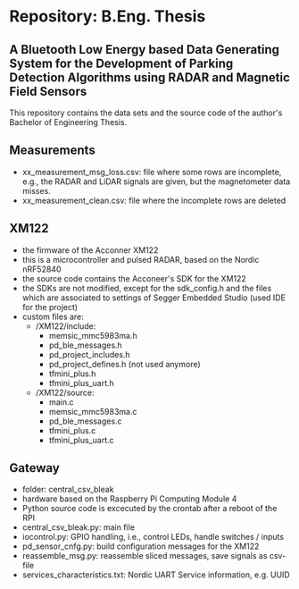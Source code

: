 # Repository: B.Eng. Thesis

## A Bluetooth Low Energy based Data Generating System for the Development of Parking Detection Algorithms using RADAR and Magnetic Field Sensors

This repository contains the data sets and the source code of the author's Bachelor of Engineering Thesis.

## Measurements
- xx_measurement_msg_loss.csv: file where some rows are incomplete, e.g., the RADAR and LiDAR signals are given, but the magnetometer data misses.
- xx_measurement_clean.csv: file where the incomplete rows are deleted

## XM122
- the firmware of the Acconner XM122
- this is a microcontroller and pulsed RADAR, based on the Nordic nRF52840
- the source code contains the Acconeer's SDK for the XM122
- the SDKs are not modified, except for the sdk_config.h and the files which are associated to settings of Segger Embedded Studio (used IDE for the project)
- custom files are:
  - /XM122/include:
    - memsic_mmc5983ma.h
    - pd_ble_messages.h
    - pd_project_includes.h
    - pd_project_defines.h (not used anymore)
    - tfmini_plus.h
    - tfmini_plus_uart.h
  - /XM122/source:
    - main.c
    - memsic_mmc5983ma.c
    - pd_ble_messages.c
    - tfmini_plus.c
    - tfmini_plus_uart.c

## Gateway
- folder: central_csv_bleak
- hardware based on the Raspberry Pi Computing Module 4
- Python source code is excecuted by the crontab after a reboot of the RPI
- central_csv_bleak.py: main file
- iocontrol.py: GPIO handling, i.e., control LEDs, handle switches / inputs
- pd_sensor_cnfg.py: build configuration messages for the XM122
- reassemble_msg.py: reassemble sliced messages, save signals as csv-file
- services_characteristics.txt: Nordic UART Service information, e.g. UUID
